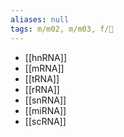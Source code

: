 ```yaml
---
aliases: null
tags: m/m02, m/m03, f/🧪
---
```

- [[hnRNA]]
- [[mRNA]]
- [[tRNA]]
- [[rRNA]]
- [[snRNA]]
- [[miRNA]]
- [[scRNA]]